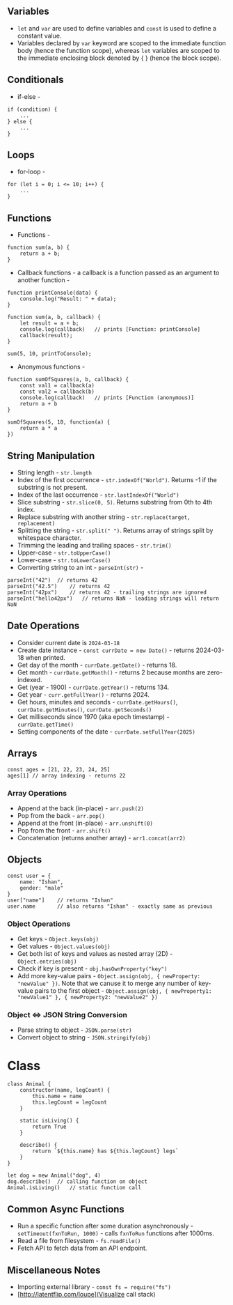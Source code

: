 ## Variables ##
- `let` and `var` are used to define variables and `const` is used to define a constant value.
- Variables declared by `var` keyword are scoped to the immediate function body (hence the function scope), whereas `let` variables are scoped to the immediate enclosing block denoted by { } (hence the block scope).

## Conditionals ##
- if-else -
```
if (condition) {
    ...
} else {
    ...
}
```

## Loops ##
- for-loop -
```
for (let i = 0; i <= 10; i++) {
    ...
}
```

## Functions ##
- Functions -
```
function sum(a, b) {
    return a + b;
}
```

- Callback functions - a callback is a function passed as an argument to another function -
```
function printConsole(data) {
    console.log("Result: " + data);
}

function sum(a, b, callback) {
    let result = a + b;
    console.log(callback)   // prints [Function: printConsole]
    callback(result);
}

sum(5, 10, printToConsole);
```

- Anonymous functions -
```
function sumOfSquares(a, b, callback) {
    const val1 = callback(a)
    const val2 = callback(b)
    console.log(callback)   // prints [Function (anonymous)]
    return a + b
}

sumOfSquares(5, 10, function(a) {
    return a * a
})
```

## String Manipulation ##
- String length - `str.length`
- Index of the first occurrence - `str.indexOf("World")`. Returns -1 if the substring is not present.
- Index of the last occurrence - `str.lastIndexOf("World")`
- Slice substring - `str.slice(0, 5)`. Returns substring from 0th to 4th index.
- Replace substring with another string - `str.replace(target, replacement)`
- Splitting the string - `str.split(" ")`. Returns array of strings split by whitespace character.
- Trimming the leading and trailing spaces - `str.trim()`
- Upper-case - `str.toUpperCase()`
- Lower-case - `str.toLowerCase()`
- Converting string to an int - `parseInt(str)` -
```
parseInt("42")  // returns 42
parseInt("42.5")    // returns 42
parseInt("42px")    // returns 42 - trailing strings are ignored
parseInt("hello42px")   // returns NaN - leading strings will return NaN
```

## Date Operations ##
- Consider current date is `2024-03-18`
- Create date instance - `const currDate = new Date()` - returns 2024-03-18 when printed.
- Get day of the month - `currDate.getDate()` - returns 18.
- Get month - `currDate.getMonth()` - returns 2 because months are zero-indexed. 
- Get (year - 1900) - `currDate.getYear()` - returns 134.
- Get year - `curr.getFullYear()` - returns 2024.
- Get hours, minutes and seconds - `currDate.getHours()`, `currDate.getMinutes()`, `currDate.getSeconds()`
- Get milliseconds since 1970 (aka epoch timestamp) - `currDate.getTime()`
- Setting components of the date - `currDate.setFullYear(2025)`

## Arrays ##
```
const ages = [21, 22, 23, 24, 25]
ages[1] // array indexing - returns 22
```

### Array Operations ###
- Append at the back (in-place) - `arr.push(2)`
- Pop from the back - `arr.pop()`
- Append at the front (in-place) - `arr.unshift(0)`
- Pop from the front - `arr.shift()`
- Concatenation (returns another array) - `arr1.concat(arr2)`

## Objects ## 
```
const user = {
    name: "Ishan",
    gender: "male"
}
user["name"]    // returns "Ishan"
user.name       // also returns "Ishan" - exactly same as previous
```

### Object Operations ###
- Get keys - `Object.keys(obj)`
- Get values - `Object.values(obj)`
- Get both list of keys and values as nested array (2D) - `Object.entries(obj)`
- Check if key is present - `obj.hasOwnProperty("key")`
- Add more key-value pairs - `Object.assign(obj, { newProperty: "newValue" })`. Note that we canuse it to merge any number of key-value pairs to the first object - `Object.assign(obj, { newProperty1: "newValue1" }, { newProperty2: "newValue2" })`

### Object <=> JSON String Conversion ###
- Parse string to object - `JSON.parse(str)`
- Convert object to string - `JSON.stringify(obj)`

# Class #
```
class Animal {
    constructor(name, legCount) {
        this.name = name
        this.legCount = legCount
    }

    static isLiving() {
        return True
    }

    describe() {
        return `${this.name} has ${this.legCount} legs`
    }
}

let dog = new Animal("dog", 4)
dog.describe()  // calling function on object
Animal.isLiving()   // static function call
```

## Common Async Functions ##
- Run a specific function after some duration asynchronously - `setTimeout(fxnToRun, 1000)` - calls `fxnToRun` functions after 1000ms.
- Read a file from filesystem - `fs.readFile()`
- Fetch API to fetch data from an API endpoint.

## Miscellaneous Notes ##
- Importing external library - `const fs = require("fs")`
- [http://latentflip.com/loupe](Visualize call stack)

